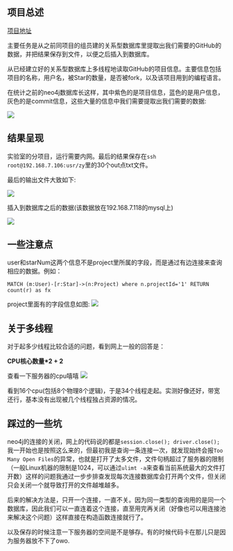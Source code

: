 ## 项目总述

[项目地址]()

主要任务是从之前同项目的组员建的关系型数据库里提取出我们需要的GitHub的数据，并把结果保存到文件，以便之后插入到数据库。

从已经建立好的关系型数据库上多线程地读取GitHub的项目信息。主要信息包括项目的名称，用户名，被Star的数量，是否被fork，以及该项目用到的编程语言。

在统计之前的neo4j数据库长这样，其中紫色的是项目信息，蓝色的是用户信息，灰色的是commit信息，这些大量的信息中我们需要提取出我们需要的数据:

![](https://i.loli.net/2017/09/18/59bf28db4c7a6.jpg)

## 结果呈现
实验室的分项目，运行需要内网。最后的结果保存在`ssh root@192.168.7.106:usr/zy`里的30个out点txt文件。
  
最后的输出文件大致如下:

![](https://i.loli.net/2017/09/18/59bf26deb1a53.jpg)

插入到数据库之后的数据(该数据放在192.168.7.118的mysql上)

![](https://i.loli.net/2017/09/18/59bf2819d72b9.jpg)



## 一些注意点

user和starNum这两个信息不是project里所属的字段，而是通过有边连接来查询相应的数据。例如：

```
MATCH (m:User)-[r:Star]->(n:Project) where n.projectId='1' RETURN count(r) as fx

```
project里面有的字段信息如图:
![](https://i.loli.net/2017/09/18/59bf2cb01c721.jpg)

## 关于多线程
对于起多少线程比较合适的问题，看到网上一般的回答是：

>
**CPU核心数量*2 + 2**

查看一下服务器的cpu嘻嘻
![](https://i.loli.net/2017/09/18/59bf300b0a64b.jpg)

看到16个cpu(包括8个物理8个逻辑)，于是34个线程走起。实测好像还好，带宽还行，基本没有出现被几个线程独占资源的情况。

## 踩过的一些坑
neo4j的连接的关闭，网上的代码说的都是`session.close(); driver.close();` 我一开始也是按照这么来的，但最初我是查询一条连接一次，就发现始终会报`Too Many Open Files`的异常，也就是打开了太多文件，文件句柄超过了服务器的限制（一般Linux机器的限制是1024，可以通过`ulimt -a`来查看当前系统最大的文件打开数）这样的问题我通过一步步排查发现每次连接数据库会打开两个文件，但关闭只会关闭一个就导致打开的文件越堆越多。

后来的解决方法是，只开一个连接，一直不关。因为同一类型的查询用的是同一个数据库，因此我们可以一直连着这个连接，直至用完再关闭（好像也可以用连接池来解决这个问题）这样直接在构造函数连接就行了。

以及保存的时候注意一下服务器的空间是不是够存。有的时候代码卡在那儿只是因为服务器放不下了owo.

